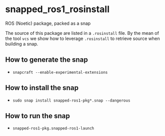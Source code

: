 # snapped_ros1_rosinstall
ROS (Noetic) package, packed as a snap

The source of this package are listed in a `.rosinstall` file. By the mean of the tool `vcs` we show how to leverage `.rosinstall` to retrieve source when building a snap.

## How to generate the snap
- `snapcraft --enable-experimental-extensions`
## How to install the snap
- `sudo snap install snapped-ros1-pkg*.snap --dangerous`
## How to run the snap
- `snapped-ros1-pkg.snapped-ros1-launch`
